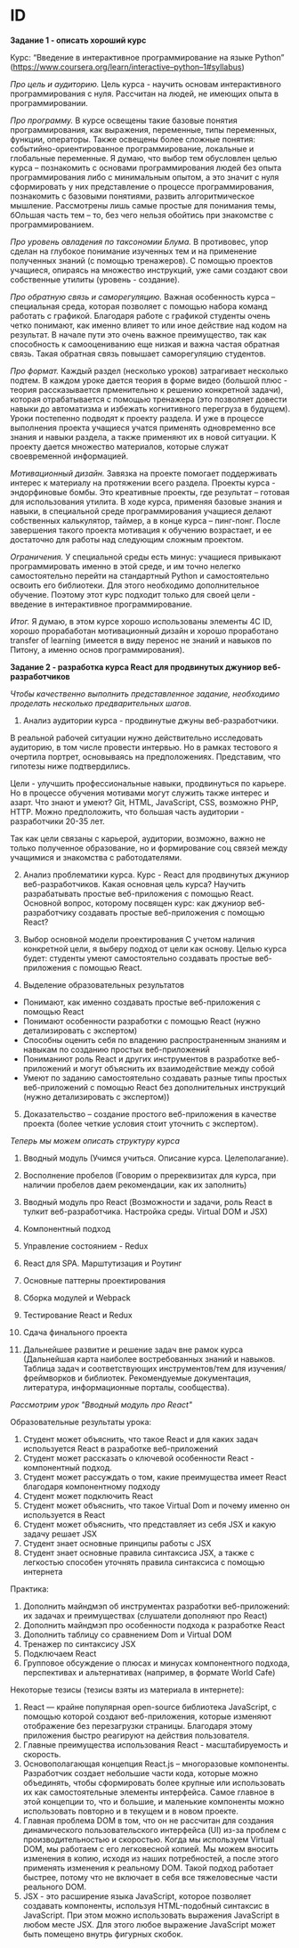 # ID

**Задание 1 - описать хороший курс**

Курс: “Введение в интерактивное программирование на языке Python”
(https://www.coursera.org/learn/interactive–python–1#syllabus)

*Про цель и аудиторию.* Цель курса - научить основам интерактивного программирования с нуля. Рассчитан на людей, не имеющих опыта в программировании. 

*Про программу.* В курсе освещены такие базовые понятия программирования, как выражения, переменные, типы переменных, функции, операторы. Также освещены более сложные понятия: событийно-ориентированное программирование, локальные и глобальные переменные. Я думаю, что выбор тем обусловлен целью курса – познакомить с основами программирования людей без опыта программирования либо с минимальным опытом, а это значит с нуля сформировать у них представление о процессе программирования, познакомить с базовыми понятиями, развить алгоритмическое мышление. Рассмотрены лишь самые простые для понимания темы, бОльшая часть тем  – то, без чего нельзя обойтись при знакомстве с программированием. 

*Про уровень овладения по таксономии Блума.* В противовес, упор сделан на глубокое понимание изученных тем и на применение полученных знаний (с помощью тренажеров). С помощью проектов учащиеся, опираясь на множество инструкций, уже сами создают свои собственные утилиты (уровень - создание). 

*Про обратную связь и саморегуляцию.* Важная особенность курса – специальная среда, которая позволяет с помощью набора команд работать с графикой. Благодаря работе с графикой студенты очень четко понимают, как именно влияет то или иное действие над кодом на результат. В начале пути это очень важное преимущество, так как способность к самооцениванию еще низкая и важна частая обратная связь. Такая обратная связь повышает саморегуляцию студентов.

*Про формат.* Каждый раздел (несколько уроков) затрагивает несколько подтем. В каждом уроке дается теория в форме видео (большой плюс - теория рассказывается прменительно к решению конкретной задачи), которая отрабатывается с помощью тренажера (это позволяет довести навыки до автоматизма и избежать когнитивного перегруза в будущем). Уроки постепенно подводят к проекту раздела. И уже в процессе выполнения проекта учащиеся учатся применять одновременно все знания и навыки раздела, а также применяют их в новой ситуации. К проекту дается множество материалов, которые служат своевременной информацией. 

*Мотивационный дизайн.* Завязка на проекте помогает поддерживать интерес к материалу на протяжении всего раздела. Проекты курса - эндорфиновые бомбы. Это креативные проекты, где результат  – готовая для использования утилита. В ходе курса, применяя базовые знания и навыки, в специальной среде программирования учащиеся делают собственных калькулятор, таймер, а в конце курса  – пинг-понг. После завершения такого проекта мотивация к обучению возрастает, и ее достаточно для работы над следующим сложным проектом. 

*Ограничения.* У специальной среды есть минус: учащиеся привыкают программировать именно в этой среде, и им точно нелегко самостоятельно перейти на стандартный Python и самостоятельно освоить его библиотеки. Для этого необходимо дополнительное обучение. Поэтому этот курс подходит только для своей цели - введение в интерактивное программирование.

*Итог.* Я думаю, в этом курсе хорошо использованы элементы 4C ID, хорошо прорабаботан мотивационный дизайн и хорошо проработано transfer of learning (имеется в виду перенос не знаний и навыков по Питону, а именно основ программирования).


**Задание 2 - разработка курса React для продвинутых джуниор веб-разработчиков**

*Чтобы качественно выполнить представленное задание, необходимо проделать несколько предварительных шагов.*

1) Анализ аудитории курса - продвинутые джуны веб-разработчики. 

В реальной рабочей ситуации нужно действительно исследовать аудиторию, в том числе провести интервью. Но в рамках тестового я очертила портрет, основываясь на предположениях. Представим, что гипотезы ниже подтвердились.

Цели - улучшить профессиональные навыки, продвинуться по карьере. Но в процессе обучения мотивами могут служить также интерес и азарт.
Что знают и умеют? Git, HTML, JavaScript, CSS, возможно PHP, HTTP.
Можно предположить, что большая часть аудитории - разработчики 20-35 лет.

Так как цели связаны с карьерой, аудитории, возможно, важно не только полученное образование, но и формирование соц связей между учащимися и знакомства с работодателями.

2) Анализ проблематики курса.
Курс - React для продвинутых джуниор веб-разработчиков.
Какая основная цель курса? Научить разрабатывать простые веб-приложения с помощью React.
Основной вопрос, которому посвящен курс: как джуниор веб-разработчику создавать простые веб-приложения с помощью React?

3) Выбор основной модели проектирования
С учетом наличия конкретной цели, я выберу подход от цели как основу.
Целью курса будет: студенты умеют самостоятельно создавать простые веб-приложения с помощью React. 

4) Выделение образовательных результатов

- Понимают, как именно создавать простые веб-приложения с помощью React
- Понимают особенности разработки с помощью React (нужно детализировать с экспертом)
- Способны оценить себя по владению распространенным знаниям и навыкам по созданию простых веб-приложений
- Пониманиют роль React и других инструментов в разработке веб-приложений и могут объяснить их взаимодействие между собой
- Умеют по заданию самостоятельно создавать разные типы простых веб-приложений с помощью React без дополнительных инструкций (нужно детализировать с экспертом))

5) Доказательство – создание простого веб-приложения в качестве проекта (более четкие условия стоит уточнить с экспертом).



*Теперь мы можем описать структуру курса*

1) Вводный модуль (Учимся учиться. Описание курса. Целеполагание).
2) Восполнение пробелов (Говорим о пререквизитах для курса, при наличии пробелов даем рекомендации, как их заполнить)

3) Вводный модуль про React (Возможности и задачи, роль React в тулкит веб-разработчика. Настройка среды. Virtual DOM и JSX)
4) Компонентный подход
5) Управление состоянием - Redux
6) React для SPA. Марштутизация и Роутинг
8) Основные паттерны проектирования
9) Сборка модулей и Webpack
10) Тестирование React и Redux
11) Сдача финального проекта

11) Дальнейшее развитие и решение задач вне рамок курса (Дальнейшая карта наиболее востребованных знаний и навыков. Таблица задач и соответствующих инструментов/тем для изучения/фреймворков и библиотек. Рекомендуемые документация, литература, информационные порталы, сообщества).



*Рассмотрим урок "Вводный модуль про React"*

Образовательные результаты урока:
1) Студент может объяснить, что такое React и для каких задач используется React в разработке веб-приложений
2) Студент может рассказать о ключевой особенности React - компонентный подход. 
3) Студент может рассуждать о том, какие преимущества имеет React благодаря компонентному подходу
3) Студент может подключить React
4) Студент может объяснить, что такое Virtual Dom и почему именно он используется в React
5) Студент может объяснить, что представляет из себя JSX и какую задачу решает JSX
6) Студент знает основные принципы работы с JSX
7) Студент знает основные правила синтаксиса JSX, а также с легкостью способен уточнять правила синтаксиса с помощью интернета

Практика:
1) Дополнить майндмэп об инструментах разработки веб-приложений: их задачах и преимуществах (слушатели дополняют про React)
2) Дополнить майндмэп про особенности подхода к разработке React
2) Дополнить таблицу со сравнением Dom и Virtual DOM
3) Тренажер по синтаксису JSX
4) Подключаем React
5) Групповое обсуждение о плюсах и минусах компонентного подхода, перспективах и альтернативах (например, в формате World Cafe)

Некоторые тезисы (тезисы взяты из материала в интернете):

1) React — крайне популярная  open-source библиотека JavaScript,  с помощью которой создают веб-приложения, которые изменяют отображение без перезагрузки страницы. Благодаря этому приложения быстро реагируют на действия пользователя.
2) Главные преимущества использования React - масштабируемость и скорость. 
3) Основополагающая концепция React.js – многоразовые компоненты. Разработчик создает небольшие части кода, которые можно объединять, чтобы сформировать более крупные или использовать их как самостоятельные элементы интерфейса. Самое главное в этой концепции то, что и большие, и маленькие компоненты можно использовать повторно и в текущем и в новом проекте.
4) Главная проблема DOM в том, что он не рассчитан для создания динамического пользовательского интерфейса (UI) из-за проблем с производительностью и скоростью. Когда мы используем Virtual DOM, мы работаем с его легковесной копией. Мы можем вносить изменения в копию, исходя из наших потребностей, а после этого применять изменения к реальному DOM. Такой подход работает быстрее, потому что не включает в себя все тяжеловесные части реального DOM.
5) JSX - это расширение языка JavaScript, которое позволяет создавать компоненты, используя HTML-подобный синтаксис в JavaScript. При этом можно использовать выражения JavaScript в любом месте JSX. Для этого любое выражение JavaScript может быть помещено внутрь фигурных скобок.
